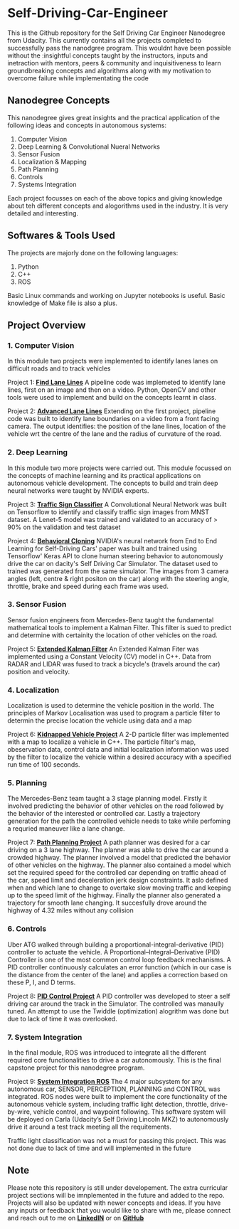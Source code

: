 # Self-Driving-Car-Engineer

This is the Github repository for the Self Driving Car Engineer Nanodegree from Udacity. This currently contains all the projects completed to successfully pass the nanodgree program. This wouldnt have been possible without the :insightful concepts taught by the instructors, inputs and inetraction with mentors, peers & community and inquisitiveness to learn groundbreaking concepts and algorithms  along with my motivation to overcome failure while implementating the code


## Nanodegree Concepts
This nanodegree gives great insights and the practical application of the following ideas and concepts in autonomous systems:
1. Computer Vision
2. Deep Learning & Convolutional Nueral Networks
3. Sensor Fusion
4. Localization & Mapping
5. Path Planning
6. Controls
7. Systems Integration

Each project focusses on each of the above topics and giving knowledge about teh different concepts and alogorithms used in the industry. It is very detailed and interesting.


## Softwares & Tools Used
The projects are majorly done on the following languages:
1. Python
2. C++
3. ROS

Basic Linux commands and working on Jupyter notebooks is useful. Basic knowledge of Make file is also a plus.


## Project Overview
### 1. Computer Vision
In this module two projects were implemented  to identify lanes lanes on difficult roads and to track vehicles

Project 1: [**Find Lane Lines**](https://github.com/adarshraj93/Self-Driving-Car-Engineer/tree/master/P1-Find-Lane-Lines)
A pipeline code was implemeted to identify lane lines, first on an image and then on a video. Python, OpenCV and other tools were used to implement and build on the concepts learnt in class.

Project 2: [**Advanced Lane Lines**](https://github.com/adarshraj93/Self-Driving-Car-Engineer/tree/master/P2-Advanced-Lane-Lines)
Extending on the first project, pipeline code was built to identify lane boundaries on a video from a front facing camera. The output identifies: the position of the lane lines, location of the vehicle wrt the centre of the lane and the radius of curvature of the road.


### 2. Deep Learning
In this module two more projects were carried out. This module focussed on the concepts of machine learning and its practical applications on autonomous vehicle development. The concepts to build and train deep neural networks were taught by NVIDIA experts.

Project 3: [**Traffic Sign Classifier**](https://github.com/adarshraj93/Self-Driving-Car-Engineer/tree/master/P3-Traffic-Sign-Classifier)
A Convolutional Neural Network was built on Tensorflow to identify and classify traffic sign images from MNST dataset. A Lenet-5 model was trained and validated to an accuracy of > 90% on the validation and test dataset

Project 4: [**Behavioral Cloning**](https://github.com/adarshraj93/Self-Driving-Car-Engineer/tree/master/P4-Behavioral-Cloning)
NVIDIA's neural network from End to End Learning for Self-Driving Cars' paper was built and trained using Tensorflow' Keras API to clone human steering behavior to autonomously drive the car on dacity's Self Driving Car Simulator. The dataset used to trained was generated from the same simulator. The images from 3 camera angles (left, centre & right positon on the car) along with the steering angle, throttle, brake and speed during each frame was used.


### 3. Sensor Fusion
Sensor fusion engineers from Mercedes-Benz taught the fundamental mathematical tools to implement a Kalman Filter. This filter is sued to predict and determine with certainity the location of other vehicles on the road.

Project 5: [**Extended Kalman Filter**](https://github.com/adarshraj93/Self-Driving-Car-Engineer/tree/master/P5-Extended-Kalman-Filter)
An Extended Kalman Fiter was implemented using a Constant Velocity (CV) model in C++. Data from RADAR and LIDAR was fused to track a bicycle's (travels around the car) position and velocity.


### 4. Localization
Localization is used to determine the vehicle position in the world. The principles of Markov Localisation was used to program a particle filter to determin the precise location the vehicle using data and a map

Project 6: [**Kidnapped Vehicle Project**](https://github.com/adarshraj93/Self-Driving-Car-Engineer/tree/master/P6-Kidnapped-Vehicle-Project)
A 2-D particle filter was implemented with a map to localize a vehicle in C++. The particle filter's map, obeservation data, control data and initial localization information was used by the filter to localize the vehicle within a desired accuracy with a specified run time of 100 seconds.


### 5. Planning
The Mercedes-Benz team taught a 3 stage planning model. Firstly it involved predicting the behavior of other vehicles on the road followed by the behavior of the interested or controlled car. Lastly a trajectory generation for the path the controlled vehicle needs to take while perfoming a requried maneuver like a lane change.

Project 7: [**Path Planning Project**](https://github.com/adarshraj93/Self-Driving-Car-Engineer/tree/master/P7-Path-Planning-Project)
A path planner was desired for a car driving on a 3 lane highway. The planner was able to drive the car around a crowded highway. The planner involved a model that predicted the behavior of other vehicles on the highway. The planner also contained a model which set the required speed for the controlled car depending on traffic ahead of the car, speed limit and deceleration jerk design constraints. It aslo defined when and which lane to change to overtake slow moving traffic and keeping up to the speed limit of the highway. Finally the planner also generated a trajectory for smooth lane changing. It succesfully drove around the highway of 4.32 miles without any collision


### 6. Controls
Uber ATG walked through building a proportional-integral-derivative (PID) controller to actuate the vehicle. A Proportional–Integral–Derivative (PID) Controller is one of the most common control loop feedback mechanisms. A PID controller continuously calculates an error function (which in our case is the distance from the center of the lane) and applies a correction based on these P, I, and D terms.

Project 8: [**PID Control Project**](https://github.com/adarshraj93/Self-Driving-Car-Engineer/tree/master/P8-PID-Control-Project)
A PID controller was developed to steer a self driving car around the track in the Simulator. The controlled was manaully tuned. An attempt to use the Twiddle (optimization) alogrithm  was done but due to lack of time it was overlooked.


### 7. System Integration
In the final module, ROS was introduced to integrate all the different required core functionalities to drive a car autonomously. This is the final capstone project for this nanodegree program.

Project 9: [**System Integration ROS**](https://github.com/adarshraj93/Self-Driving-Car-Engineer/tree/master/P9-%20System%20Integration%20ROS)
The 4 major subsystem for any autonomous car, SENSOR, PERCEPTION, PLANNING and CONTROL was integrated. ROS nodes were built to implement the core functionality of the autonomous vehicle system, including traffic light detection, throttle, drive-by-wire, vehicle control, and waypoint following. This software system will be deployed on Carla (Udacity’s Self Driving Lincoln MKZ) to autonomously drive it around a test track meeting all the requitements.

Traffic light classification was not a must for passing this project. This was not done due to lack of time and will implemented in the future



## Note
Please note this repository is still under developement. The extra curricular project sections will be imnplemented in the future and added to the repo. Projects will also be updated with newer concepts and ideas. If you have any inputs or feedback that you would like to share with me, please connect and reach out to me on [**LinkedIN**](https://www.linkedin.com/in/adarsh-rajks/) or on [**GitHub**](https://github.com/adarshraj93)
